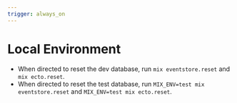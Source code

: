 ```yaml
---
trigger: always_on
---
```


# Local Environment
- When directed to reset the dev database, run `mix eventstore.reset` and `mix ecto.reset`.
- When directed to reset the test database, run `MIX_ENV=test mix eventstore.reset` and `MIX_ENV=test mix ecto.reset`.